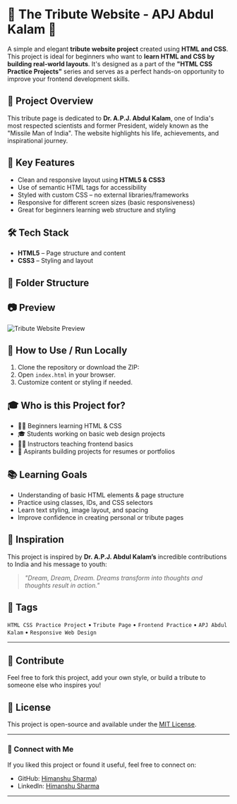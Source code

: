 # 🌟 The Tribute Website - APJ Abdul Kalam 🌟

A simple and elegant **tribute website project** created using **HTML and CSS**. This project is ideal for beginners who want to **learn HTML and CSS by building real-world layouts**. It's designed as a part of the **"HTML CSS Practice Projects"** series and serves as a perfect hands-on opportunity to improve your frontend development skills.

## 📌 Project Overview

This tribute page is dedicated to **Dr. A.P.J. Abdul Kalam**, one of India's most respected scientists and former President, widely known as the "Missile Man of India". The website highlights his life, achievements, and inspirational journey.

## 🎯 Key Features

- Clean and responsive layout using **HTML5 & CSS3**
- Use of semantic HTML tags for accessibility
- Styled with custom CSS – no external libraries/frameworks
- Responsive for different screen sizes (basic responsiveness)
- Great for beginners learning web structure and styling

## 🛠️ Tech Stack

- **HTML5** – Page structure and content
- **CSS3** – Styling and layout

## 📂 Folder Structure


## 📷 Preview

![Tribute Website Preview](https://your-preview-image-link.com) <!-- Replace with actual screenshot or leave blank -->

## 🚀 How to Use / Run Locally

1. Clone the repository or download the ZIP:
2. Open `index.html` in your browser.
3. Customize content or styling if needed.

## 🎓 Who is this Project for?

- 🧑‍💻 Beginners learning HTML & CSS
- 🎓 Students working on basic web design projects
- 👨‍🏫 Instructors teaching frontend basics
- 💼 Aspirants building projects for resumes or portfolios

## 📚 Learning Goals

- Understanding of basic HTML elements & page structure
- Practice using classes, IDs, and CSS selectors
- Learn text styling, image layout, and spacing
- Improve confidence in creating personal or tribute pages

## 🧠 Inspiration

This project is inspired by **Dr. A.P.J. Abdul Kalam’s** incredible contributions to India and his message to youth:  
> *"Dream, Dream, Dream. Dreams transform into thoughts and thoughts result in action."*

## 📌 Tags

`HTML CSS Practice Project` • `Tribute Page` • `Frontend Practice` • `APJ Abdul Kalam` • `Responsive Web Design`

---

## 🤝 Contribute

Feel free to fork this project, add your own style, or build a tribute to someone else who inspires you!

## 📜 License

This project is open-source and available under the [MIT License](LICENSE).

---

### 🔗 Connect with Me

If you liked this project or found it useful, feel free to connect on:

- GitHub: [Himanshu Sharma](https://github.com/Himanshu-Sharma713))
- LinkedIn: [Himanshu Sharma](https://www.linkedin.com/in/himanshu-sharma-826582235/)

---

